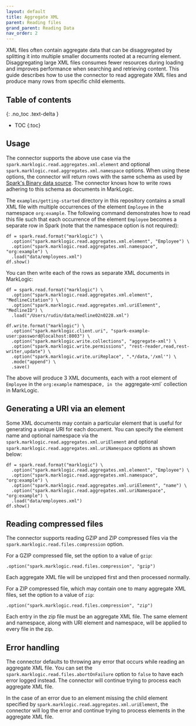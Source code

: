 ```yaml
---
layout: default
title: Aggregate XML
parent: Reading files
grand_parent: Reading Data
nav_order: 2
---
```


XML files often contain aggregate data that can be disaggregated by splitting it into
multiple smaller documents rooted at a recurring element. Disaggregating large XML files consumes fewer resources
during loading and improves performance when searching and retrieving content. This guide describes how to use the
connector to read aggregate XML files and produce many rows from specific child elements.

## Table of contents
{: .no_toc .text-delta }

- TOC
{:toc}

## Usage

The connector supports the above use case via the `spark.marklogic.read.aggregates.xml.element` and optional 
`spark.marklogic.read.aggregates.xml.namespace` options. When using these options, the connector will return rows with
the same schema as used by 
[Spark's Binary data source](https://spark.apache.org/docs/latest/sql-data-sources-binaryFile.html). The connector
knows how to write rows adhering to this schema as documents in MarkLogic. 

The `examples/getting-started` directory in this repository contains a small XML file with multiple occurrences of 
the element `Employee` in the namespace `org:example`. The following command demonstrates how to read this file such
that each occurrence of the element `Employee` becomes a separate row in Spark (note that the namespace option is
not required):

```
df = spark.read.format("marklogic") \
  .option("spark.marklogic.read.aggregates.xml.element", "Employee") \
  .option("spark.marklogic.read.aggregates.xml.namespace", "org:example") \
  .load("data/employees.xml")
df.show()
```

You can then write each of the rows as separate XML documents in MarkLogic:

```
df = spark.read.format("marklogic") \
  .option("spark.marklogic.read.aggregates.xml.element", "MedlineCitation") \
  .option("spark.marklogic.read.aggregates.xml.uriElement", "MedlineID") \
  .load("/Users/rudin/data/medline02n0228.xml")

df.write.format("marklogic") \
  .option("spark.marklogic.client.uri", "spark-example-user:password@localhost:8003") \
  .option("spark.marklogic.write.collections", "aggregate-xml") \
  .option("spark.marklogic.write.permissions", "rest-reader,read,rest-writer,update") \
  .option("spark.marklogic.write.uriReplace", ".*/data,'/xml'") \
  .mode("append") \
  .save()
```

The above will produce 3 XML documents, each with a root element of `Employee` in the `org:example` namespace`, in the
`aggregate-xml` collection in MarkLogic.

## Generating a URI via an element

Some XML documents may contain a particular element that is useful for generating a unique URI for each document. 
You can specify the element name and optional namespace via the `spark.marklogic.read.aggregates.xml.uriElement` and
optional `spark.marklogic.read.aggregates.xml.uriNamespace` options as shown below:

```
df = spark.read.format("marklogic") \
  .option("spark.marklogic.read.aggregates.xml.element", "Employee") \
  .option("spark.marklogic.read.aggregates.xml.namespace", "org:example") \
  .option("spark.marklogic.read.aggregates.xml.uriElement", "name") \
  .option("spark.marklogic.read.aggregates.xml.uriNamespace", "org:example") \
  .load("data/employees.xml")
df.show()
```

## Reading compressed files

The connector supports reading GZIP and ZIP compressed files via the `spark.marklogic.read.files.compression` option.

For a GZIP compressed file, set the option to a value of `gzip`:

```
.option("spark.marklogic.read.files.compression", "gzip")
```

Each aggregate XML file will be unzipped first and then processed normally. 

For a ZIP compressed file, which may contain one to many aggregate XML files, set the option to a value of `zip`:

```
.option("spark.marklogic.read.files.compression", "zip")
```

Each entry in the zip file must be an aggregate XML file. The same element and namespace, along with URI element and
namespace, will be applied to every file in the zip. 

## Error handling

The connector defaults to throwing any error that occurs while reading an aggregate XML file. You can set the 
`spark.marklogic.read.files.abortOnFailure` option to `false` to have each error logged instead. The connector will 
continue trying to process each aggregate XML file.

In the case of an error due to an element missing the child element specified by 
`spark.marklogic.read.aggregates.xml.uriElement`, the connector will log the error and continue trying to process 
elements in the aggregate XML file. 
